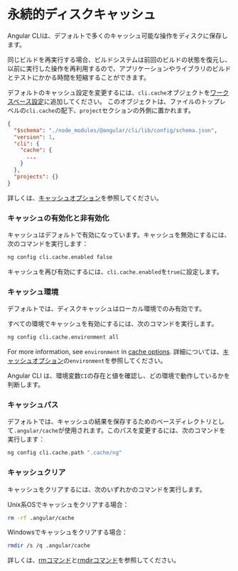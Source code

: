 
# 永続的ディスクキャッシュ
Angular CLIは、デフォルトで多くのキャッシュ可能な操作をディスクに保存します。

同じビルドを再実行する場合、ビルドシステムは前回のビルドの状態を復元し、以前に実行した操作を再利用するので、アプリケーションやライブラリのビルドとテストにかかる時間を短縮することができます。

デフォルトのキャッシュ設定を変更するには、`cli.cache`オブジェクトを[ワークスペース設定](guide/workspace-config)に追加してください。
このオブジェクトは、ファイルのトップレベルの`cli.cache`の配下、`project`セクションの外側に置かれます。

```json
{
  "$schema": "./node_modules/@angular/cli/lib/config/schema.json",
  "version": 1,
  "cli": {
    "cache": {
      ...
    }
  },
  "projects": {}
}
```

詳しくは、[キャッシュオプション](guide/workspace-config#cache-options)を参照してください。

### キャッシュの有効化と非有効化
キャッシュはデフォルトで有効になっています。キャッシュを無効にするには、次のコマンドを実行します：

```bash
ng config cli.cache.enabled false
```

キャッシュを再び有効にするには、`cli.cache.enabled`を`true`に設定します。

### キャッシュ環境
デフォルトでは、ディスクキャッシュはローカル環境でのみ有効です。

すべての環境でキャッシュを有効にするには、次のコマンドを実行します。

```bash
ng config cli.cache.environment all
```

For more information, see `environment` in [cache options](guide/workspace-config#cache-options).
詳細については、[キャッシュオプション](guide/workspace-config#cache-options)の`environment`を参照してください。

<div class="alert is-helpful">

Angular CLI は、環境変数`CI`の存在と値を確認し、どの環境で動作しているかを判断します。

</div>

### キャッシュパス

デフォルトでは、キャッシュの結果を保存するためのベースディレクトリとして`.angular/cache`が使用されます。このパスを変更するには、次のコマンドを実行します：

```bash
ng config cli.cache.path ".cache/ng"
```

### キャッシュクリア

キャッシュをクリアするには、次のいずれかのコマンドを実行します。

Unix系OSでキャッシュをクリアする場合：

```bash
rm -rf .angular/cache
```

Windowsでキャッシュをクリアする場合：

```bash
rmdir /s /q .angular/cache
```

詳しくは、[rmコマンド](https://man7.org/linux/man-pages/man1/rm.1.html)と[rmdirコマンド](https://docs.microsoft.com/en-us/windows-server/administration/windows-commands/rmdir)を参照してください。
